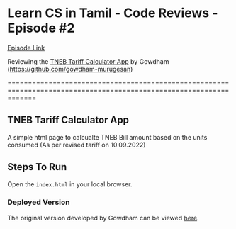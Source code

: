 # Learn CS in Tamil - Code Reviews - Episode #2

[Episode Link](https://www.learncsintamil.com/series/code-reviews/episode-02-tneb-tariff)

Reviewing the [TNEB Tariff Calculator App](https://github.com/gowdham-murugesan/TNEB) by Gowdham (https://github.com/gowdham-murugesan)

===================================================================================================================


## TNEB Tariff Calculator App

A simple html page to calcualte TNEB Bill amount based on the units consumed (As per revised tariff on 10.09.2022)

## Steps To Run

Open the `index.html` in your local browser.

### Deployed Version

The original version developed by Gowdham can be viewed [here](https://tnebcalculator-gowdham.netlify.app/).
